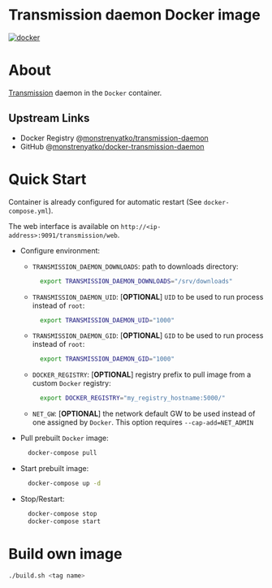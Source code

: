 Transmission daemon Docker image
================================

[![docker](https://github.com/monstrenyatko/docker-transmission-daemon/actions/workflows/docker.yml/badge.svg)](https://github.com/monstrenyatko/docker-transmission-daemon/actions/workflows/docker.yml)

About
=====

[Transmission](https://transmissionbt.com/) daemon in the `Docker` container.

Upstream Links
--------------
* Docker Registry @[monstrenyatko/transmission-daemon](https://hub.docker.com/r/monstrenyatko/transmission-daemon/)
* GitHub @[monstrenyatko/docker-transmission-daemon](https://github.com/monstrenyatko/docker-transmission-daemon)

Quick Start
===========

Container is already configured for automatic restart (See `docker-compose.yml`).

The web interface is available on `http://<ip-address>:9091/transmission/web`.

* Configure environment:

  - `TRANSMISSION_DAEMON_DOWNLOADS`: path to downloads directory:

    ```sh
      export TRANSMISSION_DAEMON_DOWNLOADS="/srv/downloads"
    ```
  - `TRANSMISSION_DAEMON_UID`: [**OPTIONAL**] `UID` to be used to run process instead of `root`:

    ```sh
      export TRANSMISSION_DAEMON_UID="1000"
    ```
  - `TRANSMISSION_DAEMON_GID`: [**OPTIONAL**] `GID` to be used to run process instead of `root`:

    ```sh
      export TRANSMISSION_DAEMON_GID="1000"
    ```
  - `DOCKER_REGISTRY`: [**OPTIONAL**] registry prefix to pull image from a custom `Docker` registry:

    ```sh
      export DOCKER_REGISTRY="my_registry_hostname:5000/"
    ```
  - `NET_GW`: [**OPTIONAL**] the network default GW to be used instead of one assigned by `Docker`.
  This option requires `--cap-add=NET_ADMIN`
* Pull prebuilt `Docker` image:

  ```sh
    docker-compose pull
  ```
* Start prebuilt image:

  ```sh
    docker-compose up -d
  ```
* Stop/Restart:

  ```sh
    docker-compose stop
    docker-compose start
  ```

Build own image
===============

```sh
./build.sh <tag name>
```
